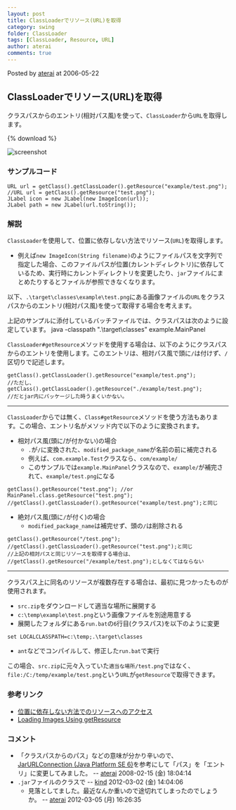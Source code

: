 ```yaml
---
layout: post
title: ClassLoaderでリソース(URL)を取得
category: swing
folder: ClassLoader
tags: [ClassLoader, Resource, URL]
author: aterai
comments: true
---
```


Posted by [aterai](http://terai.xrea.jp/aterai.html) at 2006-05-22

## ClassLoaderでリソース(URL)を取得
クラスパスからのエントリ(相対パス風)を使って、`ClassLoader`から`URL`を取得します。

{% download %}

![screenshot](https://lh3.googleusercontent.com/_9Z4BYR88imo/TQTI-UTFN-I/AAAAAAAAATo/6sdQoVO0Kc4/s800/ClassLoader.png)

### サンプルコード
<pre class="prettyprint"><code>URL url = getClass().getClassLoader().getResource("example/test.png");
//URL url = getClass().getResource("test.png");
JLabel icon = new JLabel(new ImageIcon(url));
JLabel path = new JLabel(url.toString());
</code></pre>

### 解説
`ClassLoader`を使用して、位置に依存しない方法でリソース(`URL`)を取得します。

- 例えば`new ImageIcon(String filename)`のようにファイルパスを文字列で指定した場合、このファイルパスが位置(カレントディレクトリ)に依存しているため、実行時にカレントディレクトリを変更したり、`jar`ファイルにまとめたりするとファイルが参照できなくなります。

<!-- dummy comment line for breaking list -->

以下、`.\target\classes\example\test.png`にある画像ファイルの`URL`をクラスパスからのエントリ(相対パス風)を使って取得する場合を考えます。

上記のサンプルに添付しているバッチファイルでは、クラスパスは次のように設定しています。
	java -classpath ".\target\classes" example.MainPanel

`ClassLoader#getResource`メソッドを使用する場合は、以下のようにクラスパスからのエントリを使用します。このエントリは、相対パス風で頭に`/`は付けず、`/`区切りで記述します。

<pre class="prettyprint"><code>getClass().getClassLoader().getResource("example/test.png");
//ただし、getClass().getClassLoader().getResource("./example/test.png");
//だとjar内にパッケージした時うまくいかない。
</code></pre>

- - - -
`ClassLoader`からでは無く、`Class#getResource`メソッドを使う方法もあります。この場合、エントリ名がメソッド内で以下のように変換されます。

- 相対パス風(頭に/が付かない)の場合
    - `.`が`/`に変換された、`modified_package_name`が名前の前に補完される
    - 例えば、`com.example.Test`クラスなら、`com/example/`
    - このサンプルでは`example.MainPanel`クラスなので、`example/`が補完されて、`example/test.png`になる

<!-- dummy comment line for breaking list -->

<pre class="prettyprint"><code>getClass().getResource("test.png"); //or MainPanel.class.getResource("test.png");
//getClass().getClassLoader().getResource("example/test.png");と同じ
</code></pre>

- 絶対パス風(頭に`/`が付く)の場合
    - `modified_package_name`は補完せず、頭の`/`は削除される

<!-- dummy comment line for breaking list -->

<pre class="prettyprint"><code>getClass().getResource("/test.png");
//getClass().getClassLoader().getResource("test.png");と同じ
//上記の相対パスと同じリソースを取得する場合は、
//getClass().getResource("/example/test.png");としなくてはならない
</code></pre>

- - - -
クラスパス上に同名のリソースが複数存在する場合は、最初に見つかったものが使用されます。

- `src.zip`をダウンロードして適当な場所に展開する
- `c:\temp\example\test.png`という画像ファイルを別途用意する
- 展開したフォルダにある`run.bat`の`6`行目(クラスパス)を以下のように変更

<!-- dummy comment line for breaking list -->

	set LOCALCLASSPATH=c:\temp;.\target\classes

- `ant`などでコンパイルして、修正した`run.bat`で実行

<!-- dummy comment line for breaking list -->

この場合、`src.zip`に元々入っていた`適当な場所/test.png`ではなく、`file:/C:/temp/example/test.png`という`URL`が`getResource`で取得できます。

### 参考リンク
- [位置に依存しない方法でのリソースへのアクセス](http://docs.oracle.com/javase/jp/6/technotes/guides/lang/resources.html)
- [Loading Images Using getResource](http://docs.oracle.com/javase/tutorial/uiswing/components/icon.html#getresource)

<!-- dummy comment line for breaking list -->

### コメント
- 「クラスパスからのパス」などの意味が分かり辛いので、[JarURLConnection (Java Platform SE 6)](http://docs.oracle.com/javase/jp/6/api/java/net/JarURLConnection.html)を参考にして「パス」を「エントリ」に変更してみました。 -- [aterai](http://terai.xrea.jp/aterai.html) 2008-02-15 (金) 18:04:14
- `.jar`ファイルのクラスで -- [kind](http://terai.xrea.jp/kind.html) 2012-03-02 (金) 14:04:06
    - 見落としてました。最近なんか重いので途切れてしまったのでしょうか。 -- [aterai](http://terai.xrea.jp/aterai.html) 2012-03-05 (月) 16:26:35

<!-- dummy comment line for breaking list -->

